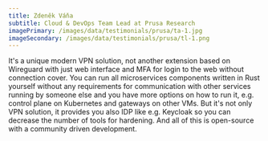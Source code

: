 ```yaml
---
title: Zdeněk Váňa
subtitle: Cloud & DevOps Team Lead at Prusa Research
imagePrimary: /images/data/testimonials/prusa/ta-1.jpg
imageSecondary: /images/data/testimonials/prusa/tl-1.png
---
```


It's a unique modern VPN solution, not another extension based on Wireguard with just web interface and MFA for login to the web without connection cover. You can run all microservices components written in Rust yourself without any requirements for communication with other services running by someone else and you have more options on how to run it, e.g. control plane on Kubernetes and gateways on other VMs. But it's not only VPN solution, it provides you also IDP like e.g. Keycloak so you can decrease the number of tools for hardening. And all of this is open-source with a community driven development.
